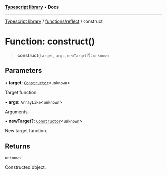 [**Typescript library**](../../../index.md) • **Docs**

***

[Typescript library](../../../modules.md) / [functions/reflect](../index.md) / construct

# Function: construct()

> **construct**(`target`, `args`, `newTarget`?): `unknown`

## Parameters

• **target**: [`Constructor`](../../../types/function/interfaces/Constructor.md)\<`unknown`\>

Target function.

• **args**: `ArrayLike`\<`unknown`\>

Arguments.

• **newTarget?**: [`Constructor`](../../../types/function/interfaces/Constructor.md)\<`unknown`\>

New target function.

## Returns

`unknown`

Constructed object.
